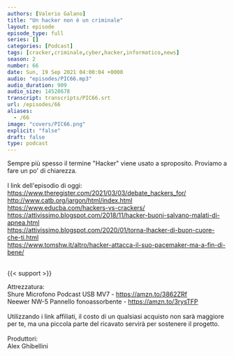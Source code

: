 ```yaml
---
authors: [Valerio Galano]
title: "Un hacker non è un criminale"
layout: episode
episode_type: full
series: []
categories: [Podcast]
tags: [cracker,criminale,cyber,hacker,informatico,news]
season: 2
number: 66
date: Sun, 19 Sep 2021 04:00:04 +0000
audio: "episodes/PIC66.mp3"
audio_duration: 909
audio_size: 14528678
transcript: transcripts/PIC66.srt
url: /episodes/66
aliases: 
  - /66
image: "covers/PIC66.png"
explicit: "false"
draft: false
type: podcast
---
```

Sempre più spesso il termine "Hacker" viene usato a sproposito. Proviamo a fare un po' di chiarezza.<br />
<br />
I link dell'episodio di oggi: <br />
<a href="https://www.theregister.com/2021/03/03/debate_hackers_for/" rel="noopener">https://www.theregister.com/2021/03/03/debate_hackers_for/</a> <br />
<a href="http://www.catb.org/jargon/html/index.html" rel="noopener">http://www.catb.org/jargon/html/index.html</a> <br />
<a href="https://www.educba.com/hackers-vs-crackers/" rel="noopener">https://www.educba.com/hackers-vs-crackers/</a> <br />
<a href="https://attivissimo.blogspot.com/2018/11/hacker-buoni-salvano-malati-di-apnea.html" rel="noopener">https://attivissimo.blogspot.com/2018/11/hacker-buoni-salvano-malati-di-apnea.html</a> <br />
<a href="https://attivissimo.blogspot.com/2020/01/torna-lhacker-di-buon-cuore-che-ti.html" rel="noopener">https://attivissimo.blogspot.com/2020/01/torna-lhacker-di-buon-cuore-che-ti.html</a> <br />
<a href="https://www.tomshw.it/altro/hacker-attacca-il-suo-pacemaker-ma-a-fin-di-bene/" rel="noopener">https://www.tomshw.it/altro/hacker-attacca-il-suo-pacemaker-ma-a-fin-di-bene/</a> <br />
<br />


{{< support >}}

Attrezzatura:<br />
Shure Microfono Podcast USB MV7 - <a href="https://amzn.to/3862ZRf" rel="noopener">https://amzn.to/3862ZRf</a> <br />
Neewer NW-5 Pannello fonoassorbente - <a href="https://amzn.to/3rysTFP" rel="noopener">https://amzn.to/3rysTFP</a> <br />
<br />
Utilizzando i link affiliati, il costo di un qualsiasi acquisto non sarà maggiore per te, ma una piccola parte del ricavato servirà per sostenere il progetto.<br />
<br />
Produttori:<br />
Alex Ghibellini<br />
<br />






